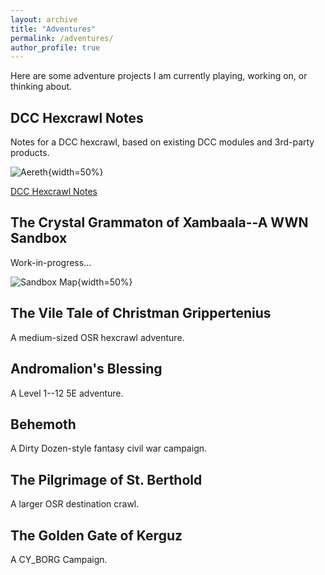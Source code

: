 ```yaml
---
layout: archive
title: "Adventures"
permalink: /adventures/
author_profile: true
---
```


Here are some adventure projects I am currently playing, working on, or thinking about.


## DCC Hexcrawl Notes
Notes for a DCC hexcrawl, based on existing DCC modules and 3rd-party products.

![Aereth](http://theophrastus-b0mbastus.github.io/images/aereth_hex_names_numbers.webp){width=50%}

[DCC Hexcrawl Notes](https://theophrastus-b0mbastus.github.io/dcc-hexcrawl/)

## The Crystal Grammaton of Xambaala--A WWN Sandbox

Work-in-progress...

![Sandbox Map](http://theophrastus-b0mbastus.github.io/images/wwn_map.png){width=50%}


## The Vile Tale of Christman Grippertenius
A medium-sized OSR hexcrawl adventure.


## Andromalion's Blessing

A Level 1--12 5E adventure.

## Behemoth
A Dirty Dozen-style fantasy civil war campaign.

## The Pilgrimage of St. Berthold
A larger OSR destination crawl.

## The Golden Gate of Kerguz
A CY_BORG Campaign.
